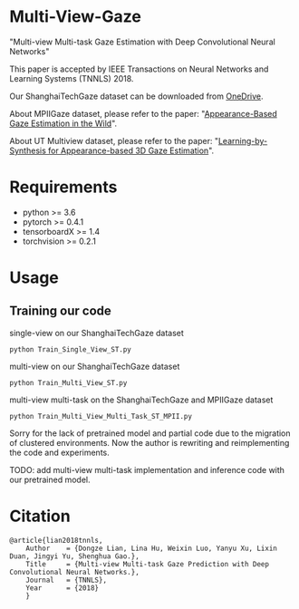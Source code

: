 # Multi-View-Gaze

"Multi-view Multi-task Gaze Estimation with Deep Convolutional Neural Networks"

This paper is accepted by IEEE Transactions on Neural Networks and Learning Systems (TNNLS) 2018.

Our ShanghaiTechGaze dataset can be downloaded from [OneDrive](https://yien01-my.sharepoint.com/:u:/g/personal/doubility_z0_tn/EaDL9AkP5QdLgsOpmDw06K0BZqF0smTHMNOiH3ZMEk3WoA?e=VaKWeg).

About MPIIGaze dataset, please refer to the paper: "[Appearance-Based Gaze Estimation in the Wild](https://arxiv.org/pdf/1504.02863.pdf)". 

About UT Multiview dataset, please refer to the paper: "[Learning-by-Synthesis for Appearance-based 3D Gaze Estimation](https://ieeexplore.ieee.org/stamp/stamp.jsp?tp=&arnumber=6909631)".

# Requirements
- python >= 3.6
- pytorch >= 0.4.1
- tensorboardX >= 1.4
- torchvision >= 0.2.1

# Usage
## Training our code

single-view on our ShanghaiTechGaze dataset 
```
python Train_Single_View_ST.py
```

multi-view on our ShanghaiTechGaze dataset 
```
python Train_Multi_View_ST.py
```

multi-view multi-task on the ShanghaiTechGaze and MPIIGaze dataset 
```
python Train_Multi_View_Multi_Task_ST_MPII.py
```
Sorry for the lack of pretrained model and partial code due to the migration of clustered environments.
Now the author is rewriting and reimplementing the code and experiments.

TODO: add multi-view multi-task implementation and inference code with our pretrained model.

# Citation

```
@article{lian2018tnnls,
    Author    = {Dongze Lian, Lina Hu, Weixin Luo, Yanyu Xu, Lixin Duan, Jingyi Yu, Shenghua Gao.},
    Title     = {Multi-view Multi-task Gaze Prediction with Deep Convolutional Neural Networks.},
    Journal   = {TNNLS},
    Year      = {2018}
    }
```